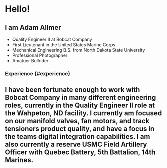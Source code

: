 
[//]: # (I am creating a webpage to showcase my professional self)

# Hello!

## I am Adam Allmer
- Quality Engineer II at Bobcat Company
- First Lieutenant in the United States Marine Corps
- Mechanical Engineering B.S. from North Dakota State University
- Professional Photographer
- Amatuer Bullrider

### Experience {#experience}
I have been fortunate enough to work with Bobcat Company in many different engineering roles, currently in the Quality Engineer II role at the Wahpeton, ND facility. I currently am focused on our manifold valves, fan motors, and track tensioners product quality, and have a focus in the teams digital integration capabilities. I am also currently a reserve USMC Field Artillery Officer with Quebec Battery, 5th Battalion, 14th Marines.
-